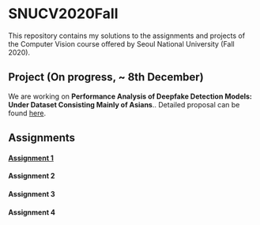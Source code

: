 # SNUCV2020Fall

This repository contains my solutions to the assignments and projects of the Computer Vision course offered by Seoul National University (Fall 2020).




## Project (On progress, ~ 8th December)


We are working on **Performance Analysis of Deepfake Detection Models: Under Dataset Consisting Mainly of Asians**..
Detailed proposal can be found [here](https://github.com/swc0620/SNUCV2020Fall/blob/master/Project/Proposal.pdf).





## Assignments


#### [Assignment 1](https://github.com/swc0620/SNUCV2020Fall/blob/master/HW1/hw1.pdf)


#### Assignment 2


#### Assignment 3


#### Assignment 4

